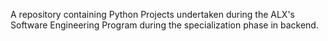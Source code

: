 A repository containing Python Projects undertaken during the ALX's Software Engineering Program during the specialization phase in backend.
